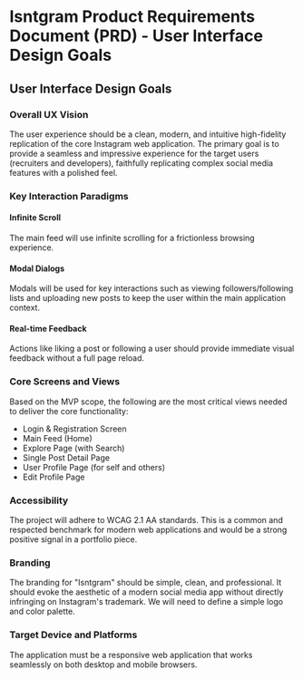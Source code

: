 # Isntgram Product Requirements Document (PRD) - User Interface Design Goals

## User Interface Design Goals

### Overall UX Vision

The user experience should be a clean, modern, and intuitive high-fidelity replication of the core Instagram web
application. The primary goal is to provide a seamless and impressive experience for the target users (recruiters and
developers), faithfully replicating complex social media features with a polished feel.

### Key Interaction Paradigms

#### Infinite Scroll

The main feed will use infinite scrolling for a frictionless browsing experience.

#### Modal Dialogs

Modals will be used for key interactions such as viewing followers/following lists and uploading new posts to keep the
user within the main application context.

#### Real-time Feedback

Actions like liking a post or following a user should provide immediate visual feedback without a full page reload.

### Core Screens and Views

Based on the MVP scope, the following are the most critical views needed to deliver the core functionality:

- Login & Registration Screen
- Main Feed (Home)
- Explore Page (with Search)
- Single Post Detail Page
- User Profile Page (for self and others)
- Edit Profile Page

### Accessibility

The project will adhere to WCAG 2.1 AA standards. This is a common and respected benchmark for modern web applications
and would be a strong positive signal in a portfolio piece.

### Branding

The branding for "Isntgram" should be simple, clean, and professional. It should evoke the aesthetic of a modern social
media app without directly infringing on Instagram's trademark. We will need to define a simple logo and color palette.

### Target Device and Platforms

The application must be a responsive web application that works seamlessly on both desktop and mobile browsers.
